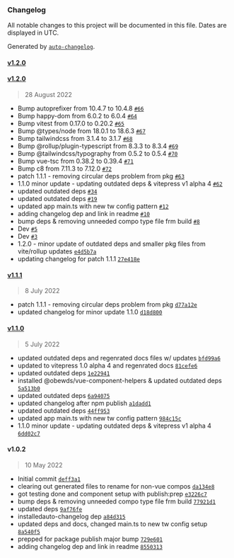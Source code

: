 ### Changelog

All notable changes to this project will be documented in this file. Dates are displayed in UTC.

Generated by [`auto-changelog`](https://github.com/CookPete/auto-changelog).

#### [v1.2.0](https://github.com/obewds/tw-bg-palette-default/compare/v1.2.0...v1.2.0)

#### [v1.2.0](https://github.com/obewds/tw-bg-palette-default/compare/v1.1.1...v1.2.0)

> 28 August 2022

- Bump autoprefixer from 10.4.7 to 10.4.8 [`#66`](https://github.com/obewds/tw-bg-palette-default/pull/66)
- Bump happy-dom from 6.0.2 to 6.0.4 [`#64`](https://github.com/obewds/tw-bg-palette-default/pull/64)
- Bump vitest from 0.17.0 to 0.20.2 [`#65`](https://github.com/obewds/tw-bg-palette-default/pull/65)
- Bump @types/node from 18.0.1 to 18.6.3 [`#67`](https://github.com/obewds/tw-bg-palette-default/pull/67)
- Bump tailwindcss from 3.1.4 to 3.1.7 [`#68`](https://github.com/obewds/tw-bg-palette-default/pull/68)
- Bump @rollup/plugin-typescript from 8.3.3 to 8.3.4 [`#69`](https://github.com/obewds/tw-bg-palette-default/pull/69)
- Bump @tailwindcss/typography from 0.5.2 to 0.5.4 [`#70`](https://github.com/obewds/tw-bg-palette-default/pull/70)
- Bump vue-tsc from 0.38.2 to 0.39.4 [`#71`](https://github.com/obewds/tw-bg-palette-default/pull/71)
- Bump c8 from 7.11.3 to 7.12.0 [`#72`](https://github.com/obewds/tw-bg-palette-default/pull/72)
- patch 1.1.1 - removing circular deps problem from pkg [`#63`](https://github.com/obewds/tw-bg-palette-default/pull/63)
- 1.1.0 minor update - updating outdated deps & vitepress v1 alpha 4 [`#62`](https://github.com/obewds/tw-bg-palette-default/pull/62)
- updated outdated deps [`#34`](https://github.com/obewds/tw-bg-palette-default/pull/34)
- updated outdated deps [`#19`](https://github.com/obewds/tw-bg-palette-default/pull/19)
- updated app main.ts with new tw config pattern [`#12`](https://github.com/obewds/tw-bg-palette-default/pull/12)
- adding changelog dep and link in readme [`#10`](https://github.com/obewds/tw-bg-palette-default/pull/10)
- bump deps & removing unneeded compo type file frm build [`#8`](https://github.com/obewds/tw-bg-palette-default/pull/8)
- Dev [`#5`](https://github.com/obewds/tw-bg-palette-default/pull/5)
- Dev [`#3`](https://github.com/obewds/tw-bg-palette-default/pull/3)
- 1.2.0 - minor update of outdated deps and smaller pkg files from vite/rollup updates [`e4d5b7a`](https://github.com/obewds/tw-bg-palette-default/commit/e4d5b7a545bc20f4dc7d909f4ccdc14d301cfeba)
- updating changelog for patch 1.1.1 [`27e418e`](https://github.com/obewds/tw-bg-palette-default/commit/27e418ef901a1dfba86126465f958238a82c8d73)

#### [v1.1.1](https://github.com/obewds/tw-bg-palette-default/compare/v1.1.0...v1.1.1)

> 8 July 2022

- patch 1.1.1 - removing circular deps problem from pkg [`d77a12e`](https://github.com/obewds/tw-bg-palette-default/commit/d77a12e98ca16566d4c16ba939289e76b06961a0)
- updated changelog for minor update 1.1.0 [`d18d800`](https://github.com/obewds/tw-bg-palette-default/commit/d18d8003f9a28d1f3a74b1fe9dee21dcc3035a81)

#### [v1.1.0](https://github.com/obewds/tw-bg-palette-default/compare/v1.0.2...v1.1.0)

> 5 July 2022

- updated outdated deps and regenrated docs files w/ updates [`bfd99a6`](https://github.com/obewds/tw-bg-palette-default/commit/bfd99a66a371f820fad9598272013c27fb06a375)
- updated to vitepress 1.0 alpha 4 and regenrated docs [`81cefe6`](https://github.com/obewds/tw-bg-palette-default/commit/81cefe6627032ce5634a47816a50ca0253bcaef6)
- updated outdated deps [`1e22941`](https://github.com/obewds/tw-bg-palette-default/commit/1e229413c94ec0b3fc8b1def705956f1e57cc05c)
- installed @obewds/vue-component-helpers & updated outdated deps [`5a513b0`](https://github.com/obewds/tw-bg-palette-default/commit/5a513b0448a0e8b5a41e9d9dc8bd474f792de046)
- updated outdated deps [`6a94075`](https://github.com/obewds/tw-bg-palette-default/commit/6a94075872d4011d87ef2b2624fee3a5c26dbf2d)
- updated changelog after npm publish [`a1dadd1`](https://github.com/obewds/tw-bg-palette-default/commit/a1dadd169fae3d1a9fcda72552d55bf71a33a7fb)
- updated outdated deps [`44ff953`](https://github.com/obewds/tw-bg-palette-default/commit/44ff953a4e33e3438db8e3edab5346570c1afeda)
- updated app main.ts with new tw config pattern [`984c15c`](https://github.com/obewds/tw-bg-palette-default/commit/984c15c9733ccbe1a9bd31738dabefa8531d10de)
- 1.1.0 minor update - updating outdated deps & vitepress v1 alpha 4 [`6dd02c7`](https://github.com/obewds/tw-bg-palette-default/commit/6dd02c78b5844dbbed325f12d00d84de148df438)

#### v1.0.2

> 10 May 2022

- Initial commit [`deff3a1`](https://github.com/obewds/tw-bg-palette-default/commit/deff3a1df1d05b975ef1ac55d3c69afc4d023abc)
- clearing out generated files to rename for non-vue compos [`da134e8`](https://github.com/obewds/tw-bg-palette-default/commit/da134e820a67c7d60d363b3085a80a2ee028f45b)
- got testing done and component setup with publish:prep [`e3226c7`](https://github.com/obewds/tw-bg-palette-default/commit/e3226c79f3a2b818a57857af57b435abfa657629)
- bump deps & removing unneeded compo type file frm build [`77921d1`](https://github.com/obewds/tw-bg-palette-default/commit/77921d1ebd76c18720d290a09d5c8b5ddce452a2)
- updated deps [`9af76fe`](https://github.com/obewds/tw-bg-palette-default/commit/9af76fe0db6749958ca1319398bf9effef7b74b7)
- installedauto-changelog dep [`a84d315`](https://github.com/obewds/tw-bg-palette-default/commit/a84d3150982ba0d3979ba8fcf42cae28e58210d3)
- updated deps and docs, changed main.ts to new tw config setup [`8a540f5`](https://github.com/obewds/tw-bg-palette-default/commit/8a540f5d26371d4b318fc8da2c819b1415b7b3b3)
- prepped for package publish major bump [`729e601`](https://github.com/obewds/tw-bg-palette-default/commit/729e6012b85067282d95e5a260732acb8b20b49a)
- adding changelog dep and link in readme [`8550313`](https://github.com/obewds/tw-bg-palette-default/commit/85503130cc77c5c364d42de3ac24ac74a345a416)
